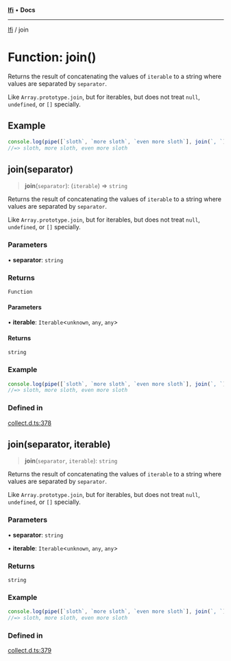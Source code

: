 [**lfi**](../readme.md) • **Docs**

---

[lfi](../globals.md) / join

# Function: join()

Returns the result of concatenating the values of `iterable` to a string where
values are separated by `separator`.

Like `Array.prototype.join`, but for iterables, but does not treat `null`,
`undefined`, or `[]` specially.

## Example

```js
console.log(pipe([`sloth`, `more sloth`, `even more sloth`], join(`, `)))
//=> sloth, more sloth, even more sloth
```

## join(separator)

> **join**(`separator`): (`iterable`) => `string`

Returns the result of concatenating the values of `iterable` to a string where
values are separated by `separator`.

Like `Array.prototype.join`, but for iterables, but does not treat `null`,
`undefined`, or `[]` specially.

### Parameters

• **separator**: `string`

### Returns

`Function`

#### Parameters

• **iterable**: `Iterable`\<`unknown`, `any`, `any`\>

#### Returns

`string`

### Example

```js
console.log(pipe([`sloth`, `more sloth`, `even more sloth`], join(`, `)))
//=> sloth, more sloth, even more sloth
```

### Defined in

[collect.d.ts:378](https://github.com/TomerAberbach/lfi/blob/85d6360ac7d8f71c70f308d2ace5bc2aa99ab03d/src/operations/collect.d.ts#L378)

## join(separator, iterable)

> **join**(`separator`, `iterable`): `string`

Returns the result of concatenating the values of `iterable` to a string where
values are separated by `separator`.

Like `Array.prototype.join`, but for iterables, but does not treat `null`,
`undefined`, or `[]` specially.

### Parameters

• **separator**: `string`

• **iterable**: `Iterable`\<`unknown`, `any`, `any`\>

### Returns

`string`

### Example

```js
console.log(pipe([`sloth`, `more sloth`, `even more sloth`], join(`, `)))
//=> sloth, more sloth, even more sloth
```

### Defined in

[collect.d.ts:379](https://github.com/TomerAberbach/lfi/blob/85d6360ac7d8f71c70f308d2ace5bc2aa99ab03d/src/operations/collect.d.ts#L379)
